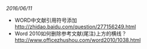 *2016/06/11*
* WORD中文献引用符号添加 http://zhidao.baidu.com/question/277156249.html
* Word 2010如何删除参考文献(尾注)上方的横线？http://www.officezhushou.com/word2010/1038.html
